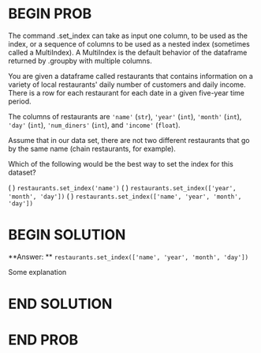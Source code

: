 # BEGIN PROB

The command .set_index can take as input one column, to be used as the index, or a sequence of columns to be used as a nested index (sometimes called a MultiIndex). A MultiIndex is the default behavior of the dataframe returned by .groupby with multiple columns.

You are given a dataframe called restaurants that contains information on a variety of local restaurants' daily number of customers and daily income. There is a row for each restaurant for each date in a given five-year time period.

The columns of restaurants are `'name'` (`str`), `'year'` (`int`),  `'month'` (`int`), `'day'` (`int`), `'num_diners'` (`int`), and `'income'` (`float`).

Assume that in our data set, there are not two different restaurants that go by the same name (chain restaurants, for example).

Which of the following would be the best way to set the index for this dataset?

( ) `restaurants.set_index('name')`
( ) `restaurants.set_index(['year', 'month', 'day'])`
( ) `restaurants.set_index(['name', 'year', 'month', 'day'])`

# BEGIN SOLUTION

**Answer: ** `restaurants.set_index(['name', 'year', 'month', 'day'])`

Some explanation

# END SOLUTION

# END PROB